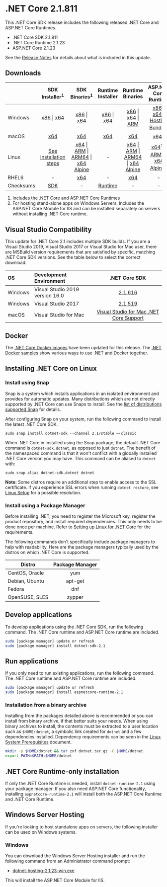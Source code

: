 # .NET Core 2.1.811

This .NET Core SDK release includes the following released .NET Core and ASP.NET Core Runtimes.

* .NET Core SDK 2.1.811
* .NET Core Runtime 2.1.23
* ASP.NET Core 2.1.23

See the [Release Notes](https://github.com/dotnet/core/blob/main/release-notes/2.1/2.1.23/2.1.23.md) for details about what is included in this update.

## Downloads

|           | SDK Installer<sup>1</sup>                        | SDK Binaries<sup>1</sup>                 | Runtime Installer                                        | Runtime Binaries                                 | ASP.NET Core Runtime           |
| --------- | :------------------------------------------:     | :----------------------:                 | :---------------------------:                            | :-------------------------:                      | :-----------------:            |
| Windows   | [x86][dotnet-sdk-win-x86.exe] \| [x64][dotnet-sdk-win-x64.exe] | [x86][dotnet-sdk-win-x86.zip] \| [x64][dotnet-sdk-win-x64.zip] | [x86][dotnet-runtime-win-x86.exe] \| [x64][dotnet-runtime-win-x64.exe] | [x86][dotnet-runtime-win-x86.zip] \| [x64][dotnet-runtime-win-x64.zip] \| [ARM][dotnet-runtime-win-arm.zip] | [x86][aspnetcore-runtime-win-x86.exe] \| [x64][aspnetcore-runtime-win-x64.exe] \| <br> [Hosting Bundle][dotnet-hosting-win.exe]<sup>2</sup> |
| macOS     | [x64][dotnet-sdk-osx-x64.pkg]  | [x64][dotnet-sdk-osx-x64.tar.gz]     | [x64][dotnet-runtime-osx-x64.pkg] | [x64][dotnet-runtime-osx-x64.tar.gz] | [x64][aspnetcore-runtime-osx-x64.tar.gz]<sup>1</sup>
| Linux     | [See installation steps][linux-setup]   | [x64][dotnet-sdk-linux-x64.tar.gz] \| [ARM][dotnet-sdk-linux-arm.tar.gz] \| [ARM64][dotnet-sdk-linux-arm64.tar.gz] \| [x64 Alpine][dotnet-sdk-linux-musl-x64.tar.gz] | - | [x64][dotnet-runtime-linux-x64.tar.gz] \| [ARM][dotnet-runtime-linux-arm.tar.gz] \| [ARM64][dotnet-runtime-linux-arm64.tar.gz] \| [x64 Alpine][dotnet-runtime-linux-musl-x64.tar.gz] | [x64][aspnetcore-runtime-linux-x64.tar.gz]<sup>1</sup>  \| [ARM][aspnetcore-runtime-linux-arm.tar.gz]<sup>1</sup> \| [x64 Alpine][aspnetcore-runtime-linux-musl-x64.tar.gz]<sup>1</sup> |
| RHEL6     | -                                                | [x64][dotnet-sdk-rhel.6-x64.tar.gz]                    | -                                                        | [x64][dotnet-runtime-rhel.6-x64.tar.gz] | - |
| Checksums | [SDK][checksums-sdk]                             | -                                        | [Runtime][checksums-runtime]                             | - | - |


1. Includes the .NET Core and ASP.NET Core Runtimes
2. For hosting stand-alone apps on Windows Servers. Includes the ASP.NET Core Module for IIS and can be installed separately on servers without installing .NET Core runtime.

## Visual Studio Compatibility

This update for .NET Core 2.1 includes multiple SDK builds. If you are a Visual Studio 2019, Visual Studio 2017 or Visual Studio for Mac user, there are MSBuild version requirements that are satisfied by specific, matching .NET Core SDK versions. See the table below to select the correct download.

| OS | Development Environment | .NET Core SDK |
| :-- | :-- | :--: |
| Windows | Visual Studio 2019 version 16.0 | [2.1.616](2.1.616-download.md) |
| Windows | Visual Studio 2017 | [2.1.519](2.1.23.md) |
| macOS | Visual Studio for Mac | [Visual Studio for Mac .NET Core Support](https://docs.microsoft.com/visualstudio/mac/net-core-support) |


## Docker

The [.NET Core Docker images](https://hub.docker.com/_/microsoft-dotnet) have been updated for this release. The [.NET Docker samples](https://github.com/dotnet/dotnet-docker/blob/master/samples/README.md) show various ways to use .NET and Docker together.

## Installing .NET Core on Linux

### Install using Snap

Snap is a system which installs applications in an isolated environment and provides for automatic updates. Many distributions which are not directly supported by .NET Core can use Snaps to install. See the [list of distributions supported Snap](https://docs.snapcraft.io/installing-snapd/6735) for details.

After configuring Snap on your system, run the following command to install the latest .NET Core SDK.

`sudo snap install dotnet-sdk --channel 2.1/stable –-classic`

When .NET Core in installed using the Snap package, the default .NET Core command is `dotnet-sdk.dotnet`, as opposed to just `dotnet`. The benefit of the namespaced command is that it won't conflict with a globally installed .NET Core version you may have. This command can be aliased to `dotnet` with:

`sudo snap alias dotnet-sdk.dotnet dotnet`

**Note:** Some distros require an additional step to enable access to the SSL certificate. If you experience SSL errors when running `dotnet restore`, see [Linux Setup](https://github.com/dotnet/core/blob/main/Documentation/linux-setup.md) for a possible resolution.

### Install using a Package Manager

Before installing .NET, you need to register the Microsoft key, register the product repository, and install required dependencies. This only needs to be done once per machine. Refer to [Setting up Linux for .NET Core][linux-setup] for the requirements.

The following commands don't specifically include package managers to help with readability. Here are the package managers typically used by the distros on which .NET Core is supported.

| Distro | Package Manager  |
| ---             | :----:  |
| CentOS, Oracle  | yum     |
| Debian, Ubuntu  | apt-get |
| Fedora          | dnf     |
| OpenSUSE, SLES  | zypper  |

## Develop applications

To develop applications using the .NET Core SDK, run the following command. The .NET Core runtime and ASP.NET Core runtime are included.

```bash
sudo [package manager] update or refresh
sudo [package manager] install dotnet-sdk-2.1
```

## Run applications

If you only need to run existing applications, run the following command. The .NET Core runtime and ASP.NET Core runtime are included.

```bash
sudo [package manager] update or refresh
sudo [package manager] install aspnetcore-runtime-2.1
```

### Installation from a binary archive

Installing from the packages detailed above is recommended or you can install from binary archive, if that better suits your needs. When using binary archives to install, the contents must be extracted to a user location such as `$HOME/dotnet`, a symbolic link created for `dotnet` and a few dependencies installed. Dependency requirements can be seen in the [Linux System Prerequisites](https://github.com/dotnet/core/blob/main/Documentation/linux-prereqs.md) document.

```bash
mkdir -p $HOME/dotnet && tar zxf dotnet.tar.gz -C $HOME/dotnet
export PATH=$PATH:$HOME/dotnet
```

## .NET Core Runtime-only installation

If only the .NET Core Runtime is needed, install `dotnet-runtime-2.1` using your package manager. If you also need ASP.NET Core functionality, installing `aspnetcore-runtime-2.1` will install both the ASP.NET Core Runtime and .NET Core Runtime.

## Windows Server Hosting

If you're looking to host standalone apps on servers, the following installer can be used on Windows systems.

### Windows

You can download the Windows Server Hosting installer and run the following command from an Administrator command prompt:

* [dotnet-hosting-2.1.23-win.exe][dotnet-hosting-win.exe]

This will install the ASP.NET Core Module for IIS.

[blob-runtime]: https://dotnetcli.blob.core.windows.net/dotnet/Runtime/
[blob-sdk]: https://dotnetcli.blob.core.windows.net/dotnet/Sdk/
[release-notes]: https://github.com/dotnet/core/blob/main/release-notes/2.1/2.1.23/2.1.23.md

[checksums-runtime]: https://dotnetcli.blob.core.windows.net/dotnet/checksums/2.1.23-sha.txt
[checksums-sdk]: https://dotnetcli.blob.core.windows.net/dotnet/checksums/2.1.23-sha.txt

[linux-install]: https://docs.microsoft.com/dotnet/core/install/linux
[linux-setup]: https://docs.microsoft.com/dotnet/core/install/linux


[//]: # ( Runtime 2.1.23)
[dotnet-runtime-linux-arm.tar.gz]: https://download.visualstudio.microsoft.com/download/pr/e0d4bf96-e481-4c16-a2dc-69f002f2f892/ee8457bcbfae80bb4e76efe04f5bd3e2/dotnet-runtime-2.1.23-linux-arm.tar.gz
[dotnet-runtime-linux-arm64.tar.gz]: https://download.visualstudio.microsoft.com/download/pr/832a703f-ca7e-4fa5-8b8d-bc87d6cbf4f0/15d78d838a2173d470c2e9a97b0c7b63/dotnet-runtime-2.1.23-linux-arm64.tar.gz
[dotnet-runtime-linux-musl-x64.tar.gz]: https://download.visualstudio.microsoft.com/download/pr/1693393c-e916-497d-ab55-304be84f75d6/aca7f9d2befdec0b26373510eddf51bb/dotnet-runtime-2.1.23-linux-musl-x64.tar.gz
[dotnet-runtime-linux-x64.tar.gz]: https://download.visualstudio.microsoft.com/download/pr/e52a08ae-0a98-4dbf-b371-bf50815ae05a/48e4eb969aee8df978fa2f32b743ae76/dotnet-runtime-2.1.23-linux-x64.tar.gz
[dotnet-runtime-osx-x64.pkg]: https://download.visualstudio.microsoft.com/download/pr/8cd129d5-207f-4cfd-a5fb-5f2c56ee81c0/824ed5222546398bc90b586b402c0324/dotnet-runtime-2.1.23-osx-x64.pkg
[dotnet-runtime-osx-x64.tar.gz]: https://download.visualstudio.microsoft.com/download/pr/2d6c0e87-ed74-4a83-939a-3bc752a442b3/f989f900d202e949b0fba3a2afc442f5/dotnet-runtime-2.1.23-osx-x64.tar.gz
[dotnet-runtime-rhel.6-x64.tar.gz]: https://download.visualstudio.microsoft.com/download/pr/5e391c65-0174-4ce6-8fbc-254fb4cbc567/2cfabd8d9a8f46ab32084ceb0d2ebf37/dotnet-runtime-2.1.23-rhel.6-x64.tar.gz
[dotnet-runtime-win-arm.zip]: https://download.visualstudio.microsoft.com/download/pr/35d8cc1b-4cd0-49b9-bd9f-9d4183842d3e/a91ceb48d8716bd600619dd8eb5a784e/dotnet-runtime-2.1.23-win-arm.zip
[dotnet-runtime-win-x64.exe]: https://download.visualstudio.microsoft.com/download/pr/b6dd738b-bb15-448a-86cd-e8cf96138a06/0b0ad58041510ca8ed00957764b37c13/dotnet-runtime-2.1.23-win-x64.exe
[dotnet-runtime-win-x64.zip]: https://download.visualstudio.microsoft.com/download/pr/75a5ff0b-f69f-4364-b922-60e2dbe562e2/823dfb5bab4dadf9ca9b698e191d0a81/dotnet-runtime-2.1.23-win-x64.zip
[dotnet-runtime-win-x86.exe]: https://download.visualstudio.microsoft.com/download/pr/d5f6d9c8-7634-4b44-80e1-6e07670c08df/53aae9018e45a5c3e2a0ff503ec8c4af/dotnet-runtime-2.1.23-win-x86.exe
[dotnet-runtime-win-x86.zip]: https://download.visualstudio.microsoft.com/download/pr/c4fa76ed-1afe-4902-8ef9-2b4768e84202/1e239ee5c1de03a712ae57ab3184f2e9/dotnet-runtime-2.1.23-win-x86.zip

[//]: # ( ASP 2.1.23)
[aspnetcore-runtime-linux-arm.tar.gz]: https://download.visualstudio.microsoft.com/download/pr/73592379-5553-461d-9472-f54688488955/74bc7c5a34487da9447b9544679566c1/aspnetcore-runtime-2.1.23-linux-arm.tar.gz
[aspnetcore-runtime-linux-musl-x64.tar.gz]: https://download.visualstudio.microsoft.com/download/pr/3c881d8d-bae5-4f70-adf9-278d7c0d3ea1/c5d707365e2b84d3cf97d68211592300/aspnetcore-runtime-2.1.23-linux-musl-x64.tar.gz
[aspnetcore-runtime-linux-x64.tar.gz]: https://download.visualstudio.microsoft.com/download/pr/3422a123-3f37-4544-b0ed-e3922b50e1b0/c34c607ba18a67763bacded434607c56/aspnetcore-runtime-2.1.23-linux-x64.tar.gz
[aspnetcore-runtime-osx-x64.tar.gz]: https://download.visualstudio.microsoft.com/download/pr/6469b602-063e-4296-a446-57a00845d542/45e3896844149e1109661d89f2ee12ab/aspnetcore-runtime-2.1.23-osx-x64.tar.gz
[aspnetcore-runtime-win-x64.exe]: https://download.visualstudio.microsoft.com/download/pr/7464f6c4-0d39-470b-824d-50ffb3825b33/2d6b1e085f5429413d9fb7e42632f5b1/aspnetcore-runtime-2.1.23-win-x64.exe
[aspnetcore-runtime-win-x64.zip]: https://download.visualstudio.microsoft.com/download/pr/c1907d59-03d9-4f47-a3e6-640720010103/fcb027da4bc9ba076fbe7c7cb1a2690b/aspnetcore-runtime-2.1.23-win-x64.zip
[aspnetcore-runtime-win-x86.exe]: https://download.visualstudio.microsoft.com/download/pr/175fcf7f-3cc3-413f-afa2-2c7f1b6357a8/55e778aa29242f4b8cee9e40eeb43605/aspnetcore-runtime-2.1.23-win-x86.exe
[aspnetcore-runtime-win-x86.zip]: https://download.visualstudio.microsoft.com/download/pr/9b97a12c-818c-485c-8ebd-cc7d132ce5b0/6fe7f407e019364da2d3458e88d9c5fc/aspnetcore-runtime-2.1.23-win-x86.zip
[dotnet-hosting-win.exe]: https://download.visualstudio.microsoft.com/download/pr/3e3c37fb-4d77-4558-a78c-17434e1cc804/60116643f610fb43f858af4e0dc1b223/dotnet-hosting-2.1.23-win.exe

[//]: # ( SDK 2.1.811 )
[dotnet-sdk-linux-arm.tar.gz]: https://download.visualstudio.microsoft.com/download/pr/e41b26f7-5aa1-4c73-ad59-bff8f4f2c82a/654a219d81ed6fd01d1b3c16decc6364/dotnet-sdk-2.1.811-linux-arm.tar.gz
[dotnet-sdk-linux-arm64.tar.gz]: https://download.visualstudio.microsoft.com/download/pr/475c1c4c-b299-40a9-bbc7-228e5a7d29c5/d903f258073212e1f3b1269ee3fef454/dotnet-sdk-2.1.811-linux-arm64.tar.gz
[dotnet-sdk-linux-musl-x64.tar.gz]: https://download.visualstudio.microsoft.com/download/pr/0de9d944-df02-4455-91f8-9aa4204e856d/ab9fa91b0692ef395551b96585cfa5b3/dotnet-sdk-2.1.811-linux-musl-x64.tar.gz
[dotnet-sdk-linux-x64.tar.gz]: https://download.visualstudio.microsoft.com/download/pr/4281b67c-db32-4e7e-aa67-976a59839b81/75373c7621c37c2ac7a83fc60d415afd/dotnet-sdk-2.1.811-linux-x64.tar.gz
[dotnet-sdk-osx-x64.pkg]: https://download.visualstudio.microsoft.com/download/pr/e431540d-fdb4-4504-afd9-e5ef64498ce9/5bac663ff1dc65e08dd9a5c63299e2dc/dotnet-sdk-2.1.811-osx-x64.pkg
[dotnet-sdk-osx-x64.tar.gz]: https://download.visualstudio.microsoft.com/download/pr/eff75f87-4f27-4352-b23b-89c28c056b0f/f6bbcb6795130dd0551a3e82af13e24e/dotnet-sdk-2.1.811-osx-x64.tar.gz
[dotnet-sdk-rhel.6-x64.tar.gz]: https://download.visualstudio.microsoft.com/download/pr/9879b873-c3e5-4f83-a201-d5653529ed2e/de5b8968d855d35771e8693655c9085f/dotnet-sdk-2.1.811-rhel.6-x64.tar.gz
[dotnet-sdk-win-x64.exe]: https://download.visualstudio.microsoft.com/download/pr/512e4ce7-bcf8-48d2-93ec-e047b8f8629a/e87f5bb8f6b13cc874480aaa121db285/dotnet-sdk-2.1.811-win-x64.exe
[dotnet-sdk-win-x64.zip]: https://download.visualstudio.microsoft.com/download/pr/76b9d0ca-eb03-4515-b790-40810af33faa/1f1af3aa5871051e0aa428da98f6bf83/dotnet-sdk-2.1.811-win-x64.zip
[dotnet-sdk-win-x86.exe]: https://download.visualstudio.microsoft.com/download/pr/2b1556cb-8bfe-4f2d-84f8-907f241c6fe8/20baa509be91c9dd99f9efb35d69398b/dotnet-sdk-2.1.811-win-x86.exe
[dotnet-sdk-win-x86.zip]: https://download.visualstudio.microsoft.com/download/pr/3ff7c70c-f0f7-45b2-af9f-39fa4ffe6c8d/58f3aef2cd36810723b7b1dc2940f42c/dotnet-sdk-2.1.811-win-x86.zip
